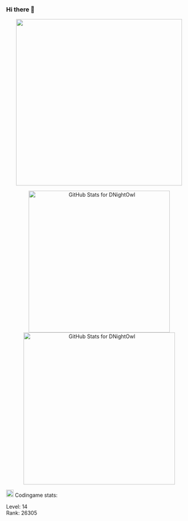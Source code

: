 ### Hi there 👋


<p align="center">
  <img src="https://badge.mediaplus.ma/darkblue/laafilal" width="450"></br>
</p>


<p align="center">
  <picture>
    <source media="(prefers-color-scheme: dark)" srcset="https://github-readme-stats.vercel.app/api?username=dnightowl&show_icons=true&title_color=fff&icon_color=EB8855&text_color=efefef&theme=dark"  alt="GitHub Stats for DNightOwl" width="383">
    <img src="https://github-readme-stats.vercel.app/api?username=dnightowl&show_icons=true&title_color=008080&icon_color=CD7F32&text_color=36454&theme=light&hide_border=true" alt="GitHub Stats for DNightOwl" width="383">
  </picture>
  <picture>
    <source media="(prefers-color-scheme: dark)" srcset="https://github-readme-streak-stats.herokuapp.com?user=dnightowl&theme=dark&card_width=500&ring=D3E2DE&fire=EB8855&sideNums=EB8855&currStreakLabel=EB8855" alt="GitHub Stats for DNightOwl" width="411"> 
    <img src="https://github-readme-streak-stats.herokuapp.com/?user=dnightowl&theme=light&card_width=500&ring=008080&hide_border=true&fire=CD7F32&sideNums=CD7F32&currStreakLabel=CD7F32)](https://git.io/streak-stats)" alt="GitHub Stats for DNightOwl" width="411">
  </picture>
</p>

<img src="https://w7.pngwing.com/pngs/232/519/png-transparent-codingame-hd-logo.png" alt="Codingame logo" width="20"> Codingame stats:
<!-- Codingame starts -->
Level: 14</br>Rank: 26305

<!-- Codingame ends -->


<!--
**DNightOwl/DNightOwl** is a ✨ _special_ ✨ repository because its `README.md` (this file) appears on your GitHub profile.

Here are some ideas to get you started:

- 🔭 I’m currently working on ...
- 🌱 I’m currently learning ...
- 👯 I’m looking to collaborate on ...
- 🤔 I’m looking for help with ...
- 💬 Ask me about ...
- 📫 How to reach me: ...
- 😄 Pronouns: ...
- ⚡ Fun fact: ...
-->
